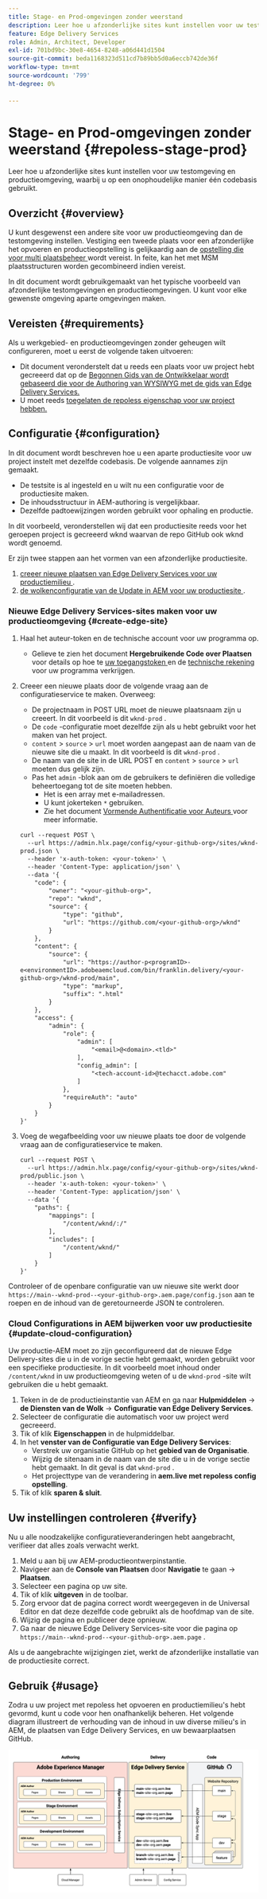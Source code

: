 ```yaml
---
title: Stage- en Prod-omgevingen zonder weerstand
description: Leer hoe u afzonderlijke sites kunt instellen voor uw testomgeving en productieomgeving, waarbij u op een onophoudelijke manier één codebasis gebruikt.
feature: Edge Delivery Services
role: Admin, Architect, Developer
exl-id: 701bd9bc-30e8-4654-8248-a06d441d1504
source-git-commit: beda1168323d511cd7b89bb5d0a6eccb742de36f
workflow-type: tm+mt
source-wordcount: '799'
ht-degree: 0%

---
```


# Stage- en Prod-omgevingen zonder weerstand {#repoless-stage-prod}

Leer hoe u afzonderlijke sites kunt instellen voor uw testomgeving en productieomgeving, waarbij u op een onophoudelijke manier één codebasis gebruikt.

## Overzicht {#overview}

U kunt desgewenst een andere site voor uw productieomgeving dan de testomgeving instellen. Vestiging een tweede plaats voor een afzonderlijke het opvoeren en productieopstelling is gelijkaardig aan de [ opstelling die voor multi plaatsbeheer ](/help/edge/wysiwyg-authoring/repoless-msm.md) wordt vereist. In feite, kan het met MSM plaatsstructuren worden gecombineerd indien vereist.

In dit document wordt gebruikgemaakt van het typische voorbeeld van afzonderlijke testomgevingen en productieomgevingen. U kunt voor elke gewenste omgeving aparte omgevingen maken.

## Vereisten {#requirements}

Als u werkgebied- en productieomgevingen zonder geheugen wilt configureren, moet u eerst de volgende taken uitvoeren:

* Dit document veronderstelt dat u reeds een plaats voor uw project hebt gecreeerd dat op de [ Begonnen Gids van de Ontwikkelaar wordt gebaseerd die voor de Authoring van WYSIWYG met de gids van Edge Delivery Services.](/help/edge/wysiwyg-authoring/edge-dev-getting-started.md)
* U moet reeds [ toegelaten de repoless eigenschap voor uw project hebben.](/help/edge/wysiwyg-authoring/repoless.md)

## Configuratie {#configuration}

In dit document wordt beschreven hoe u een aparte productiesite voor uw project instelt met dezelfde codebasis. De volgende aannames zijn gemaakt.

* De testsite is al ingesteld en u wilt nu een configuratie voor de productiesite maken.
* De inhoudsstructuur in AEM-authoring is vergelijkbaar.
* Dezelfde padtoewijzingen worden gebruikt voor ophaling en productie.

In dit voorbeeld, veronderstellen wij dat een productiesite reeds voor het geroepen project is gecreeerd wknd waarvan de repo GitHub ook wknd wordt genoemd.

Er zijn twee stappen aan het vormen van een afzonderlijke productiesite.

1. [ creeer nieuwe plaatsen van Edge Delivery Services voor uw productiemilieu ](#create-edge-site).
1. [ de wolkenconfiguratie van de Update in AEM voor uw productiesite ](#update-cloud-configuration).

### Nieuwe Edge Delivery Services-sites maken voor uw productieomgeving {#create-edge-site}

1. Haal het auteur-token en de technische account voor uw programma op.
   * Gelieve te zien het document **Hergebruikende Code over Plaatsen** voor details op hoe te [ uw toegangstoken ](/help/edge/wysiwyg-authoring/repoless.md#access-token) en de [ technische rekening ](/help/edge/wysiwyg-authoring/repoless.md#access-control) voor uw programma verkrijgen.
1. Creeer een nieuwe plaats door de volgende vraag aan de configuratieservice te maken. Overweeg:
   * De projectnaam in POST URL moet de nieuwe plaatsnaam zijn u creeert. In dit voorbeeld is dit `wknd-prod` .
   * De `code` -configuratie moet dezelfde zijn als u hebt gebruikt voor het maken van het project.
   * `content` > `source` > `url` moet worden aangepast aan de naam van de nieuwe site die u maakt. In dit voorbeeld is dit `wknd-prod` .
   * De naam van de site in de URL POST en `content` > `source` > `url` moeten dus gelijk zijn.
   * Pas het `admin` -blok aan om de gebruikers te definiëren die volledige beheertoegang tot de site moeten hebben.
      * Het is een array met e-mailadressen.
      * U kunt jokerteken `*` gebruiken.
      * Zie het document [ Vormende Authentificatie voor Auteurs ](https://www.aem.live/docs/authentication-setup-authoring#default-roles) voor meer informatie.

   ```text
   curl --request POST \
     --url https://admin.hlx.page/config/<your-github-org>/sites/wknd-prod.json \
     --header 'x-auth-token: <your-token>' \
     --header 'Content-Type: application/json' \
     --data '{
       "code": {
           "owner": "<your-github-org>",
           "repo": "wknd",
           "source": {
               "type": "github",
               "url": "https://github.com/<your-github-org>/wknd"
           }
       },
       "content": {
           "source": {
               "url": "https://author-p<programID>-e<environmentID>.adobeaemcloud.com/bin/franklin.delivery/<your-github-org>/wknd-prod/main",
               "type": "markup",
               "suffix": ".html"
           }
       },
       "access": {
           "admin": {
               "role": {
                   "admin": [
                       "<email>@<domain>.<tld>"
                   ],
                   "config_admin": [
                       "<tech-account-id>@techacct.adobe.com"
                   ]
               },
               "requireAuth": "auto"
           }
       }
   }'
   ```

1. Voeg de wegafbeelding voor uw nieuwe plaats toe door de volgende vraag aan de configuratieservice te maken.

   ```text
   curl --request POST \
     --url https://admin.hlx.page/config/<your-github-org>/sites/wknd-prod/public.json \
     --header 'x-auth-token: <your-token>' \
     --header 'Content-Type: application/json' \
     --data '{
       "paths": {
           "mappings": [
               "/content/wknd/:/"
           ],
           "includes": [
               "/content/wknd/"
           ]
       }
   }'
   ```

Controleer of de openbare configuratie van uw nieuwe site werkt door `https://main--wknd-prod--<your-github-org>.aem.page/config.json` aan te roepen en de inhoud van de geretourneerde JSON te controleren.

### Cloud Configurations in AEM bijwerken voor uw productiesite {#update-cloud-configuration}

Uw productie-AEM moet zo zijn geconfigureerd dat de nieuwe Edge Delivery-sites die u in de vorige sectie hebt gemaakt, worden gebruikt voor een specifieke productiesite. In dit voorbeeld moet inhoud onder `/content/wknd` in uw productieomgeving weten of u de `wknd-prod` -site wilt gebruiken die u hebt gemaakt.

1. Teken in de de productieinstantie van AEM en ga naar **Hulpmiddelen** -> **de Diensten van de Wolk** -> **Configuratie van Edge Delivery Services**.
1. Selecteer de configuratie die automatisch voor uw project werd gecreeerd.
1. Tik of klik **Eigenschappen** in de hulpmiddelbar.
1. In het **venster van de Configuratie van Edge Delivery Services**:
   * Verstrek uw organisatie GitHub op het **gebied van de Organisatie**.
   * Wijzig de sitenaam in de naam van de site die u in de vorige sectie hebt gemaakt. In dit geval is dat `wknd-prod` .
   * Het projecttype van de verandering in **aem.live met repoless config opstelling**.
1. Tik of klik **sparen &amp; sluit**.

## Uw instellingen controleren {#verify}

Nu u alle noodzakelijke configuratieveranderingen hebt aangebracht, verifieer dat alles zoals verwacht werkt.

1. Meld u aan bij uw AEM-productieontwerpinstantie.
1. Navigeer aan de **Console van Plaatsen** door **Navigatie** te gaan -> **Plaatsen**.
1. Selecteer een pagina op uw site.
1. Tik of klik **uitgeven** in de toolbar.
1. Zorg ervoor dat de pagina correct wordt weergegeven in de Universal Editor en dat deze dezelfde code gebruikt als de hoofdmap van de site.
1. Wijzig de pagina en publiceer deze opnieuw.
1. Ga naar de nieuwe Edge Delivery Services-site voor die pagina op `https://main--wknd-prod--<your-github-org>.aem.page` .

Als u de aangebrachte wijzigingen ziet, werkt de afzonderlijke installatie van de productiesite correct.

## Gebruik {#usage}

Zodra u uw project met repoless het opvoeren en productiemilieu&#39;s hebt gevormd, kunt u code voor hen onafhankelijk beheren. Het volgende diagram illustreert de verhouding van de inhoud in uw diverse milieu&#39;s in AEM, de plaatsen van Edge Delivery Services, en uw bewaarplaatsen GitHub.

![ Illustratie van de milieu&#39;s van AEM en repoless prod/stadium milieu&#39;s ](assets/repoless/aem-edge-github.png)
